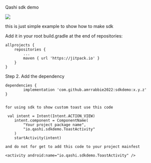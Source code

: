Qashi sdk demo

[![](https://jitpack.io/v/amrrabbie2022/sdkdemo.svg)](https://jitpack.io/#amrrabbie2022/sdkdemo)

this is just simple example to show how to make sdk 


Add it in your root build.gradle at the end of repositories:

	allprojects {
		repositories {
			...
			maven { url 'https://jitpack.io' }
		}
	}
Step 2. Add the dependency

	dependencies {
	        implementation 'com.github.amrrabbie2022:sdkdemo:x.y.z'
	}
	
	
	for using sdk to show custom toast use this code
	
	 val intent = Intent(Intent.ACTION_VIEW)
        intent.component = ComponentName(
            "Your project package name",
            "io.qashi.sdkdemo.ToastActivity"
        )
        startActivity(intent)
	
	and do not for get to add this code to your project mainfest
	
	<activity android:name="io.qashi.sdkdemo.ToastActivity" />
